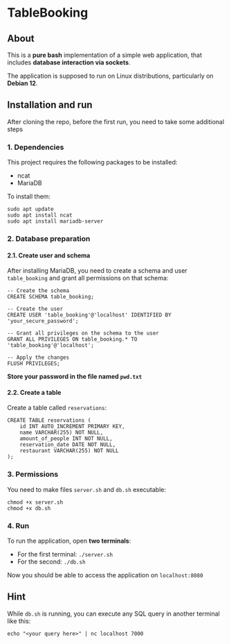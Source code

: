 # TableBooking
## About
This is a **pure bash** implementation of a simple web application, that includes **database interaction via sockets**.  

The application is supposed to run on Linux distributions, particularly on **Debian 12**.
## Installation and run
After cloning the repo, before the first run, you need to take some additional steps
### 1. Dependencies
This project requires the following packages to be installed:
- ncat
- MariaDB  

To install them:
```
sudo apt update
sudo apt install ncat
sudo apt install mariadb-server
```
### 2. Database preparation
#### 2.1. Create user and schema
After installing MariaDB, you need to create a schema and user `table_booking` and grant all permissions on that schema:
```
-- Create the schema
CREATE SCHEMA table_booking;

-- Create the user
CREATE USER 'table_booking'@'localhost' IDENTIFIED BY 'your_secure_password';

-- Grant all privileges on the schema to the user
GRANT ALL PRIVILEGES ON table_booking.* TO 'table_booking'@'localhost';

-- Apply the changes
FLUSH PRIVILEGES;

```

**Store your password in the file named `pwd.txt`**
#### 2.2. Create a table
Create a table called `reservations`:
```
CREATE TABLE reservations (
    id INT AUTO_INCREMENT PRIMARY KEY,
    name VARCHAR(255) NOT NULL,
    amount_of_people INT NOT NULL,
    reservation_date DATE NOT NULL,
    restaurant VARCHAR(255) NOT NULL
);
```
### 3. Permissions
You need to make files `server.sh` and `db.sh` executable:
```
chmod +x server.sh
chmod +x db.sh
```
### 4. Run
To run the application, open **two terminals**:  
- For the first terminal: `./server.sh`
- For the second: `./db.sh`

Now you should be able to access the application on `localhost:8080`
## Hint
While `db.sh` is running, you can execute any SQL query in another terminal like this:
```
echo "<your query here>" | nc localhost 7000
```
